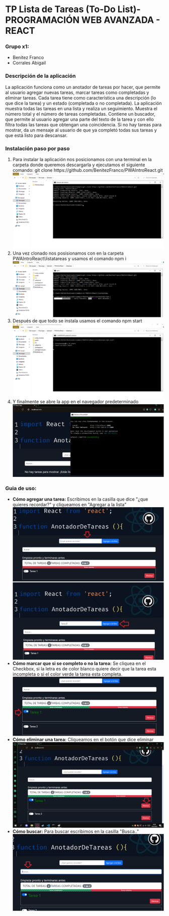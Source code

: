 <h1> TP Lista de Tareas (To-Do List)- PROGRAMACIÓN WEB AVANZADA - REACT</h1>


<h3> Grupo x1: </h3>
<ul>
    <li> Benitez Franco
    <li> Corrales Abigail
</ul>


<h3> Descripción de la aplicación </h3>


La aplicación funciona como un anotador de tareas por hacer, que permite al usuario agregar nuevas tareas, marcar tareas como completadas y eliminar tareas.
Cada tarea tiene como característica una descripción (lo que dice la tarea) y un estado (completada o no completada).
La aplicación muestra todas las tareas en una lista y realiza un seguimiento. Muestra el número total y el número de tareas completadas.
Contiene un buscador, que permite al usuario agregar una parte del texto de la tarea y con ello filtra todas las tareas que obtengan una coincidencia.
Si no hay tareas para mostrar, da un mensaje al usuario de que ya completó todas sus tareas y que está listo para descansar.


<h3>Instalación paso por paso</h3>
<ol>
    <li>
    Para instalar la aplicación nos posicionamos con una terminal en la carpeta donde queremos descargarla y ejecutamos el siguiente comando:
    git clone https://github.com/BenitezFranco/PWAIntroReact.git
    <img src="./src/Assets/intalacion/Clonar.png" alt="Imagen de como se clona">
    </li>
    <li>
    Una vez clonado nos posisionamos con en la carpeta PWAIntroReact\listatareas y usamos el comando npm i
    <img src="./src/Assets/intalacion/npm i.png" alt="Imagen de como se usa el comando npm i">
    </li>
    <li>
    Después de que todo se instala usamos el comando npm start
    <img src="./src/Assets/intalacion/npm start.png" alt="Imagen de como se usa el comando npm start">  
    </li>
    <li>
    Y finalmente se abre la app en el navegador predeterminado
    <img src="./src/Assets/intalacion/Final start.png" alt="Imagen de como se ve si empieza de forma exitosa la app">
    </li>
</ol>


<h3>Guia de uso:</h3>
<ul>
    <li>
<b>Cómo agregar una tarea:</b>
Escribimos en la casilla que dice "¿que quieres recordar?" y cliqueamos en "Agregar a la lista"
<img src="./src/Assets/guia/Crear Tarea.png" alt="Imagen que muestra la casilla ¿que quieres recordar?">
<img src="./src/Assets/guia/Agregar a la lista.png" alt="Imagen que muestra el boton agregar a la lista">
</li>
<li>
<b>Cómo marcar que si se completo o no la tarea:</b>
Se cliquea en el Checkbox, si la letra es de color blanco quiere decir que la tarea esta incompleta o si el color verde la tarea esta completa.
<img src="./src/Assets/guia/Completado.png" alt="Imagen que muestra el estado de las tareas">
</li>
<li>
<b>Cómo eliminar una tarea:</b>
Cliqueamos en el botón que dice eliminar
<img src="./src/Assets/guia/eliminar.png" alt="Imagen que muestra el boton eliminar">
</li>
<li>
<b>Cómo buscar:</b>
Para buscar escribimos en la casilla "Busca.."
<img src="./src/Assets/guia/buscar.png" alt="Imagen que muestra la casilla Buscar..">
</li>
</ul>

